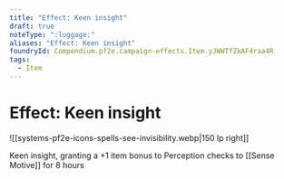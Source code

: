 ```yaml
---
title: "Effect: Keen insight"
draft: true
noteType: ":luggage:"
aliases: "Effect: Keen insight"
foundryId: Compendium.pf2e.campaign-effects.Item.yJWWTfZkAF4raa4R
tags:
  - Item
---
```


# Effect: Keen insight
![[systems-pf2e-icons-spells-see-invisibility.webp|150 lp right]]

Keen insight, granting a +1 item bonus to Perception checks to [[Sense Motive]] for 8 hours

